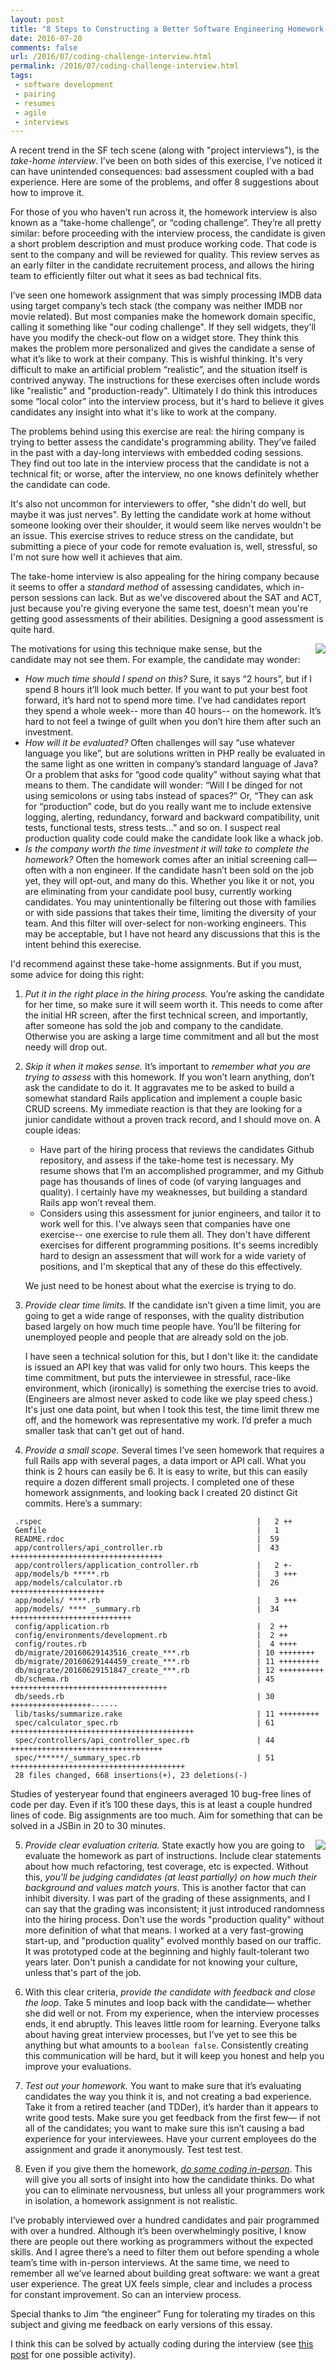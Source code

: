 ```yaml
---
layout: post
title: "8 Steps to Constructing a Better Software Engineering Homework Interview"
date: 2016-07-20
comments: false
url: /2016/07/coding-challenge-interview.html
permalink: /2016/07/coding-challenge-interview.html
tags:
 - software development
 - pairing
 - resumes
 - agile
 - interviews
---
```


A recent trend in the SF tech scene (along with "project interviews"), is the *take-home interview*. I’ve been on both sides of this exercise, I’ve noticed it can have unintended consequences: bad assessment coupled with a bad experience. Here are some of the problems, and offer 8 suggestions about how to improve it.

For those of you who haven’t run across it, the homework interview is also known as a “take-home challenge”, or “coding challenge”. They’re all pretty similar: before proceeding with the interview process, the candidate is given a short problem description and must produce working code. That code is sent to the company and will be reviewed for quality. This review serves as an early filter in the candidate recruitement process, and allows the hiring team to efficiently filter out what it sees as bad technical fits.

I’ve seen one homework assignment that was simply processing IMDB data using target company’s tech stack (the company was neither IMDB nor movie related). But most companies make the homework domain specific, calling it something like "our coding challenge". If they sell widgets, they'll have you modify the check-out flow on a widget store. They think this makes the problem more personalized and gives the candidate a sense of what it’s like to work at their company. This is wishful thinking. It's very difficult to make an artificial problem “realistic”, and the situation itself is contrived anyway. The instructions for these exercises often include words like "realistic" and "production-ready". Ultimately I do think this introduces some “local color” into the interview process, but it's hard to believe it gives candidates any insight into what it's like to work at the company.  

The problems behind using this exercise are real: the hiring company is trying to better assess the candidate's programming ability. They’ve failed in the past with a day-long interviews with embedded coding sessions. They find out too late in the interview process that the candidate is not a technical fit; or worse, after the interview, no one knows definitely whether the candidate can code. 

It's also not uncommon for interviewers to offer, "she didn't do well, but maybe it was just nerves". By letting the candidate work at home without someone looking over their shoulder, it would seem like nerves wouldn't be an issue. This exercise strives to reduce stress on the candidate, but submitting a piece of your code for remote evaluation is, well, stressful, so I'm not sure how well it achieves that aim.



The take-home interview is also appealing for the hiring company because it seems to offer a *standard method* of assessing candidates, which in-person sessions can lack. But as we've discovered about the SAT and ACT, just because you're giving everyone the same test, doesn't mean you're getting good assessments of their abilities. Designing a good assessment is quite hard.


<img style="float: right; padding-left: 30px; display: inline-block" src="https://2.bp.blogspot.com/-6ktbPCyNNKk/V5AYTFLD-hI/AAAAAAAANI0/z8N2FnjSySArDqGpFWkJzPZ2NU8SomfLwCLcB/s1600/Screen%2BShot%2B2016-07-20%2Bat%2B5.32.06%2BPM.png">


The motivations for using this technique make sense, but the candidate may not see them. For example, the candidate may wonder:

* *How much time should I spend on this?* Sure, it says “2 hours”, but if I spend 8 hours it’ll look much better. If you want to put your best foot forward, it’s hard not to spend more time. I’ve had candidates report they spend a whole week-- more than 40 hours-- on the homework. It’s hard to not feel a twinge of guilt when you don’t hire them after such an investment. 
* *How will it be evaluated?* Often challenges will say “use whatever language you like”, but are solutions written in PHP really be evaluated in the same light as one written in company’s standard language of Java? Or a problem that asks for “good code quality” without saying what that means to them. The candidate will wonder: “Will I be dinged for not using semicolons or using tabs instead of spaces?” Or, “They can ask for “production” code, but do you really want me to include extensive logging, alerting, redundancy, forward and backward compatibility, unit tests, functional tests, stress tests...” and so on. I suspect real production quality code could make the candidate look like a whack job.
* *Is the company worth the time investment it will take to complete the homework?* Often the homework comes after an initial screening call— often with a non engineer. If the candidate hasn’t been sold on the job yet, they will opt-out, and many do this. Whether you like it or not, you are eliminating from your candidate pool busy, currently working candidates. You may unintentionally be filtering out those with families or with side passions that takes their time, limiting the diversity of your team. And this filter will over-select for non-working engineers. This may be acceptable, but I have not heard any discussions that this is the intent behind this exerecise.

I'd recommend against these take-home assignments. But if you must, some advice for doing this right:


1. *Put it in the right place in the hiring process.* You’re asking the candidate for her time, so make sure it will seem worth it. This needs to come after the initial HR screen, after the first technical screen, and importantly, after someone has sold the job and company to the candidate. Otherwise you are asking a large time commitment and all but the most needy will drop out. 

2. *Skip it when it makes sense.* It’s important to *remember what you are trying to assess* with this homework. If you won’t learn anything, don’t ask the candidate to do it. It aggravates me to be asked to build a somewhat standard Rails application and implement a couple basic CRUD screens. My immediate reaction is that they are looking for a junior candidate without a proven track record, and I should move on. A couple ideas:

   * Have part of the hiring process that reviews the candidates Github repository, and assess if the take-home test is necessary. My resume shows that I’m an accomplished programmer, and my Github page has thousands of lines of code (of varying languages and quality). I certainly have my weaknesses, but building a standard Rails app won’t reveal them. 
   * Considers using this assessment for junior engineers, and tailor it to work well for this. I've always seen that companies have one exercise-- one exercise to rule them all. They don't have different exercises for different programming positions. It's seems incredibly hard to design an assessment that will work for a wide variety of positions, and I'm skeptical that any of these do this effectively. 

   We just need to be honest about what the exercise is trying to do.


3. *Provide clear time limits.* If the candidate isn’t given a time limit, you are going to get a wide range of responses, with the quality distribution based largely on how much time people have. You’ll be filtering for unemployed people and people that are already sold on the job. 

   I have seen a technical solution for this, but I don't like it: the candidate is issued an API key that was valid for only two hours. This keeps the time commitment, but puts the interviewee in stressful, race-like environment, which (ironically) is something the exercise tries to avoid. (Engineers are almost never asked to code like we play speed chess.) It's just one data point, but when I took this test, the time limit threw me off, and the homework was representative my work. I’d prefer a much smaller task that can't get out of hand.

4. *Provide a small scope.* Several times I’ve seen homework that requires a full Rails app with several pages, a data import or API call. What you think is 2 hours can easily be 6. It is easy to write, but this can easily require a dozen different small projects. I completed one of these homework assignments, and looking back I created 20 distinct Git commits. Here’s a summary:

```
 .rspec                                                |   2 ++
 Gemfile                                               |   1 
 README.rdoc                                           |  59
 app/controllers/api_controller.rb                     |  43 ++++++++++++++++++++++++++++++++++
 app/controllers/application_controller.rb             |   2 +-
 app/models/b *****.rb                                 |   3 +++
 app/models/calculator.rb                              |  26 +++++++++++++++++++++
 app/models/ ****.rb                                   |   3 +++
 app/models/ **** _summary.rb                          |  34 +++++++++++++++++++++++++++
 config/application.rb                                 |  2 ++
 config/environments/development.rb                    |  2 ++
 config/routes.rb                                      |  4 ++++
 db/migrate/20160629143516_create_***.rb               | 10 ++++++++
 db/migrate/20160629144459_create_***.rb               | 11 +++++++++
 db/migrate/20160629151847_create_***.rb               | 12 ++++++++++
 db/schema.rb                                          | 45 +++++++++++++++++++++++++++++++++++
 db/seeds.rb                                           | 30 ++++++++++++++++++------
 lib/tasks/summarize.rake                              | 11 +++++++++
 spec/calculator_spec.rb                               | 61 +++++++++++++++++++++++++++++++++++++++++
 spec/controllers/api_controller_spec.rb               | 44 ++++++++++++++++++++++++++++++++++
 spec/******/_summary_spec.rb                          | 51 +++++++++++++++++++++++++++++++++++++++
 28 files changed, 668 insertions(+), 23 deletions(-)
```

Studies of yesteryear found that engineers averaged 10 bug-free lines of code per day. Even if it’s 100 these days, this is at least a couple hundred lines of code. Big assignments are too much. Aim for something that can be solved in a JSBin in 20 to 30 minutes. 

<img src="https://2.bp.blogspot.com/-mv3g1jptcnM/V5AYgIURXnI/AAAAAAAANI4/rP7SzYF33M8FVVJnZ3XzNLCDhxBtC4oqgCLcB/s1600/Screen%2BShot%2B2016-07-20%2Bat%2B5.32.17%2BPM.png" align="right" />

5. *Provide clear evaluation criteria.* State exactly how you are going to evaluate the homework as part of instructions. Include clear statements about how much refactoring, test coverage, etc is expected. Without this, *you'll be judging candidates (at least partially) on how much their background and values match yours*. This is another factor that can inhibit diversity. I was part of the grading of these assignments, and I can say that the grading was inconsistent; it just introduced randomness into the hiring process.
   Don't use the words "production quality" without more definition of what that means. I worked at a very fast-growing start-up, and "production quality" evolved monthly based on our traffic. It was prototyped code at the beginning and highly fault-tolerant two years later. Don't punish a candidate for not knowing your culture, unless that's part of the job.


6. With this clear criteria, *provide the candidate with feedback and close the loop*. Take 5 minutes and loop back with the candidate— whether she did well or not. From my experience, when the interview processes ends, it end abruptly. This leaves little room for learning. Everyone talks about having great interview processes, but I’ve yet to see this be anything but what amounts to a `boolean false`. Consistently creating this communication will be hard, but it will keep you honest and help you improve your evaluations. 

  

7. *Test out your homework.* You want to make sure that it’s evaluating candidates the way you think it is, and not creating a bad experience. Take it from a retired teacher (and TDDer), it’s harder than it appears to write good tests. Make sure you get feedback from the first few— if not all of the candidates; you want to make sure this isn’t causing a bad experience for your interviewees. Have your current employees do the assignment and grade it anonymously.  Test test test.

  

8. Even if you give them the homework, *[do some coding in-person](http://blog.ndpsoftware.com/2014/02/favotite-technical-interview-technique-pairing.html)*. This will give you all sorts of insight into how the candidate thinks. Do what you can to eliminate nervousness, but unless all your programmers work in isolation, a homework assignment is not realistic.

  

I’ve probably interviewed over a hundred candidates and pair programmed with over a hundred. Although it’s been overwhelmingly positive, I know there are people out there working as programmers without the expected skills. And I agree  there’s a need to filter them out before spending a whole team’s time with in-person interviews. At the same time, we need to remember all we’ve learned about building great software: we want a great user experience. The great UX feels simple, clear and includes a process for constant improvement. So can an interview process.

Special thanks to Jim “the engineer” Fung for tolerating my tirades on this subject and giving me feedback on early versions of this essay.


I think this can be solved by actually coding during the interview (see [this post](http://blog.ndpsoftware.com/2014/02/favotite-technical-interview-technique-pairing.html) for one possible activity).




